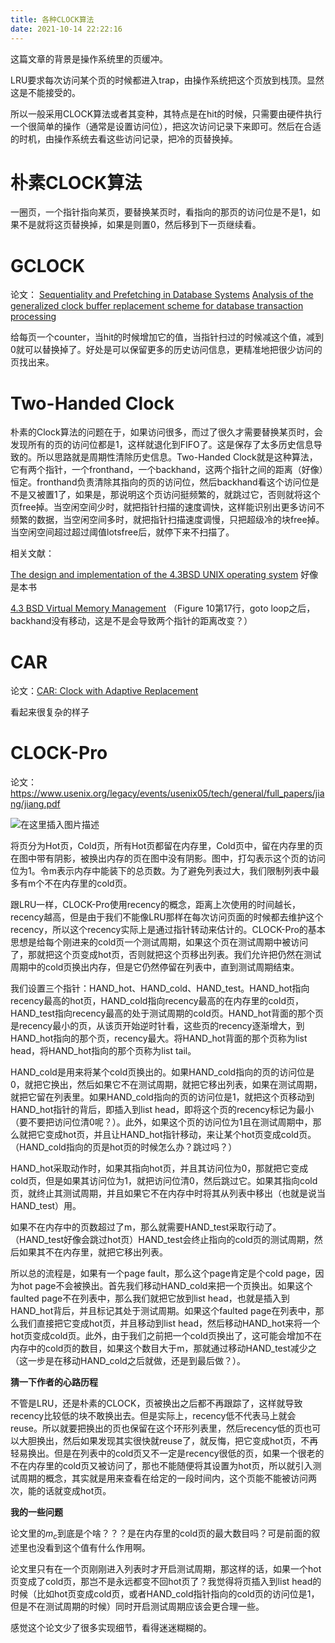 ```yaml
---
title: 各种CLOCK算法
date: 2021-10-14 22:22:16
---
```


这篇文章的背景是操作系统里的页缓冲。

LRU要求每次访问某个页的时候都进入trap，由操作系统把这个页放到栈顶。显然这是不能接受的。

所以一般采用CLOCK算法或者其变种，其特点是在hit的时候，只需要由硬件执行一个很简单的操作（通常是设置访问位），把这次访问记录下来即可。然后在合适的时机，由操作系统去看这些访问记录，把冷的页替换掉。

# 朴素CLOCK算法
一圈页，一个指针指向某页，要替换某页时，看指向的那页的访问位是不是1，如果不是就将这页替换掉，如果是则置0，然后移到下一页继续看。

# GCLOCK
论文：
[Sequentiality and Prefetching in Database Systems](https://www-inst.eecs.berkeley.edu//~cs266/sp10/readings/smith78.pdf)
[Analysis of the generalized clock buffer replacement scheme for database transaction processing](http://citeseerx.ist.psu.edu/viewdoc/download?doi=10.1.1.452.9699&rep=rep1&type=pdf)

给每页一个counter，当hit的时候增加它的值，当指针扫过的时候减这个值，减到0就可以替换掉了。好处是可以保留更多的历史访问信息，更精准地把很少访问的页找出来。

# Two-Handed Clock
朴素的Clock算法的问题在于，如果访问很多，而过了很久才需要替换某页时，会发现所有的页的访问位都是1，这样就退化到FIFO了。这是保存了太多历史信息导致的。所以思路就是周期性清除历史信息。Two-Handed Clock就是这种算法，它有两个指针，一个fronthand，一个backhand，这两个指针之间的距离（好像）恒定。fronthand负责清除其指向的页的访问位，然后backhand看这个访问位是不是又被置1了，如果是，那说明这个页访问挺频繁的，就跳过它，否则就将这个页free掉。当空闲空间少时，就把指针扫描的速度调快，这样能识别出更多访问不频繁的数据，当空闲空间多时，就把指针扫描速度调慢，只把超级冷的块free掉。当空闲空间超过超过阈值lotsfree后，就停下来不扫描了。

相关文献：

[The design and implementation of the 4.3BSD UNIX operating system](https://dl.acm.org/doi/abs/10.5555/61656)
好像是本书

[4.3 BSD Virtual Memory Management](http://www.xilef-software.e8u.de/sites/default/files/store/bsd43vmm/bsd43vmm.pdf)
（Figure 10第17行，goto loop之后，backhand没有移动，这是不是会导致两个指针的距离改变？）

# CAR
论文：[CAR: Clock with Adaptive Replacement](https://www.usenix.org/legacy/publications/library/proceedings/fast04/tech/full_papers/bansal/bansal.pdf)

看起来很复杂的样子

# CLOCK-Pro
论文：<https://www.usenix.org/legacy/events/usenix05/tech/general/full_papers/jiang/jiang.pdf>

![在这里插入图片描述](https://img-blog.csdnimg.cn/693da5f78d5e447ba3e17ecfab615252.png?x-oss-process=image/watermark,type_ZHJvaWRzYW5zZmFsbGJhY2s,shadow_50,text_Q1NETiBAc2VhcmNoX3N0YXI=,size_17,color_FFFFFF,t_70,g_se,x_16)

将页分为Hot页，Cold页，所有Hot页都留在内存里，Cold页中，留在内存里的页在图中带有阴影，被换出内存的页在图中没有阴影。图中，打勾表示这个页的访问位为1。令m表示内存中能装下的总页数。为了避免列表过大，我们限制列表中最多有m个不在内存里的cold页。

跟LRU一样，CLOCK-Pro使用recency的概念，距离上次使用的时间越长，recency越高，但是由于我们不能像LRU那样在每次访问页面的时候都去维护这个recency，所以这个recency实际上是通过指针转动来估计的。CLOCK-Pro的基本思想是给每个刚进来的cold页一个测试周期，如果这个页在测试周期中被访问了，那就把这个页变成hot页，否则就把这个页移出列表。我们允许把仍然在测试周期中的cold页换出内存，但是它仍然停留在列表中，直到测试周期结束。

我们设置三个指针：HAND_hot、HAND_cold、HAND_test。HAND_hot指向recency最高的hot页，HAND_cold指向recency最高的在内存里的cold页，HAND_test指向recency最高的处于测试周期的cold页。HAND_hot背面的那个页是recency最小的页，从该页开始逆时针看，这些页的recency逐渐增大，到HAND_hot指向的那个页，recency最大。将HAND_hot背面的那个页称为list head，将HAND_hot指向的那个页称为list tail。

HAND_cold是用来将某个cold页换出的。如果HAND_cold指向的页的访问位是0，就把它换出，然后如果它不在测试周期，就把它移出列表，如果在测试周期，就把它留在列表里。如果HAND_cold指向的页的访问位是1，就把这个页移动到HAND_hot指针的背后，即插入到list head，即将这个页的recency标记为最小（要不要把访问位清0呢？）。此外，如果这个页的访问位为1且在测试周期中，那么就把它变成hot页，并且让HAND_hot指针移动，来让某个hot页变成cold页。
（HAND_cold指向的页是hot页的时候怎么办？跳过吗？）

HAND_hot采取动作时，如果其指向hot页，并且其访问位为0，那就把它变成cold页，但是如果其访问位为1，就把访问位清0，然后跳过它。如果其指向cold页，就终止其测试周期，并且如果它不在内存中时将其从列表中移出（也就是说当HAND_test）用。

如果不在内存中的页数超过了m，那么就需要HAND_test采取行动了。（HAND_test好像会跳过hot页）HAND_test会终止指向的cold页的测试周期，然后如果其不在内存里，就把它移出列表。

所以总的流程是，如果有一个page fault，那么这个page肯定是个cold page，因为hot page不会被换出。首先我们移动HAND_cold来把一个页换出。如果这个faulted page不在列表中，那么我们就把它放到list head，也就是插入到HAND_hot背后，并且标记其处于测试周期。如果这个faulted page在列表中，那么我们直接把它变成hot页，并且移动到list head，然后移动HAND_hot来将一个hot页变成cold页。此外，由于我们之前把一个cold页换出了，这可能会增加不在内存中的cold页的数目，如果这个数目大于m，那就通过移动HAND_test减少之（这一步是在移动HAND_cold之后就做，还是到最后做？）。

**猜一下作者的心路历程**

不管是LRU，还是朴素的CLOCK，页被换出之后都不再跟踪了，这样就导致recency比较低的块不敢换出去。但是实际上，recency低不代表马上就会reuse。所以就要把换出的页也保留在这个环形列表里，然后recency低的页也可以大胆换出，然后如果发现其实很快就reuse了，就反悔，把它变成hot页，不再轻易换出。但是在列表中的cold页又不一定是recency很低的页，如果一个很老的不在内存里的cold页又被访问了，那也不能随便将其设置为hot页，所以就引入测试周期的概念，其实就是用来查看在给定的一段时间内，这个页能不能被访问两次，能的话就变成hot页。

**我的一些问题**

论文里的$m_c$到底是个啥？？？是在内存里的cold页的最大数目吗？可是前面的叙述里也没看到这个值有什么作用啊。

论文里只有在一个页刚刚进入列表时才开启测试周期，那这样的话，如果一个hot页变成了cold页，那岂不是永远都变不回hot页了？我觉得将页插入到list head的时候（比如hot页变成cold页，或者HAND_cold指针指向的cold页的访问位是1，但是不在测试周期的时候）同时开启测试周期应该会更合理一些。

感觉这个论文少了很多实现细节，看得迷迷糊糊的。
